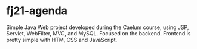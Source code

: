 # fj21-agenda
Simple Java Web project developed during the Caelum course, using JSP, Servlet, WebFilter, MVC, and MySQL. Focused on the backend. Frontend is pretty simple with HTM, CSS and JavaScript.
